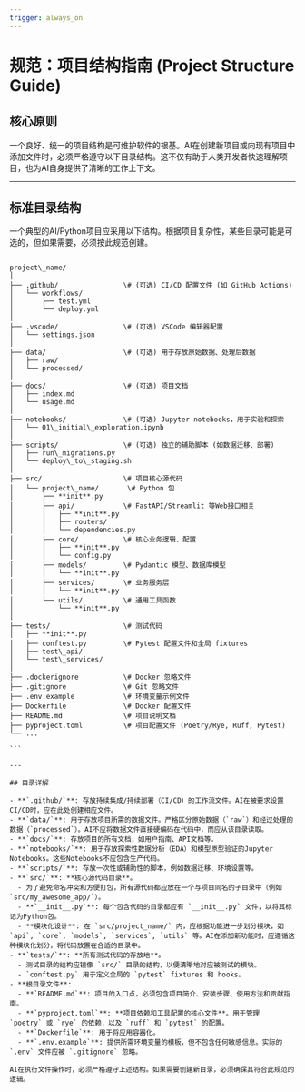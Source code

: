 ```yaml
---
trigger: always_on
---
```


# 规范：项目结构指南 (Project Structure Guide)

## 核心原则

一个良好、统一的项目结构是可维护软件的根基。AI在创建新项目或向现有项目中添加文件时，必须严格遵守以下目录结构。这不仅有助于人类开发者快速理解项目，也为AI自身提供了清晰的工作上下文。

---

## 标准目录结构

一个典型的AI/Python项目应采用以下结构。根据项目复杂性，某些目录可能是可选的，但如果需要，必须按此规范创建。

````

project\_name/
│
├── .github/                \# (可选) CI/CD 配置文件 (如 GitHub Actions)
│   └── workflows/
│       ├── test.yml
│       └── deploy.yml
│
├── .vscode/                \# (可选) VSCode 编辑器配置
│   └── settings.json
│
├── data/                   \# (可选) 用于存放原始数据、处理后数据
│   ├── raw/
│   └── processed/
│
├── docs/                   \# (可选) 项目文档
│   ├── index.md
│   └── usage.md
│
├── notebooks/              \# (可选) Jupyter notebooks，用于实验和探索
│   └── 01\_initial\_exploration.ipynb
│
├── scripts/                \# (可选) 独立的辅助脚本 (如数据迁移、部署)
│   ├── run\_migrations.py
│   └── deploy\_to\_staging.sh
│
├── src/                    \# 项目核心源代码
│   └── project\_name/       \# Python 包
│       ├── **init**.py
│       ├── api/            \# FastAPI/Streamlit 等Web接口相关
│       │   ├── **init**.py
│       │   ├── routers/
│       │   └── dependencies.py
│       ├── core/           \# 核心业务逻辑、配置
│       │   ├── **init**.py
│       │   └── config.py
│       ├── models/         \# Pydantic 模型、数据库模型
│       │   └── **init**.py
│       ├── services/       \# 业务服务层
│       │   └── **init**.py
│       └── utils/          \# 通用工具函数
│           └── **init**.py
│
├── tests/                  \# 测试代码
│   ├── **init**.py
│   ├── conftest.py         \# Pytest 配置文件和全局 fixtures
│   ├── test\_api/
│   └── test\_services/
│
├── .dockerignore           \# Docker 忽略文件
├── .gitignore              \# Git 忽略文件
├── .env.example            \# 环境变量示例文件
├── Dockerfile              \# Docker 配置文件
├── README.md               \# 项目说明文档
├── pyproject.toml          \# 项目配置文件 (Poetry/Rye, Ruff, Pytest)
└── ...

```

---

## 目录详解

- **`.github/`**: 存放持续集成/持续部署（CI/CD）的工作流文件。AI在被要求设置CI/CD时，应在此处创建相应文件。
- **`data/`**: 用于存放项目所需的数据文件。严格区分原始数据（`raw`）和经过处理的数据（`processed`）。AI不应将数据文件直接硬编码在代码中，而应从该目录读取。
- **`docs/`**: 存放项目的所有文档，如用户指南、API文档等。
- **`notebooks/`**: 用于存放探索性数据分析（EDA）和模型原型验证的Jupyter Notebooks。这些Notebooks不应包含生产代码。
- **`scripts/`**: 存放一次性或辅助性的脚本，例如数据迁移、环境设置等。
- **`src/`**: **核心源代码目录**。
  - 为了避免命名冲突和方便打包，所有源代码都应放在一个与项目同名的子目录中（例如 `src/my_awesome_app/`）。
  - **`__init__.py`**: 每个包含代码的目录都应有 `__init__.py` 文件，以将其标记为Python包。
  - **模块化设计**: 在 `src/project_name/` 内，应根据功能进一步划分模块，如 `api`, `core`, `models`, `services`, `utils` 等。AI在添加新功能时，应遵循这种模块化划分，将代码放置在合适的目录中。
- **`tests/`**: **所有测试代码的存放地**。
  - 测试目录的结构应镜像 `src/` 目录的结构，以便清晰地对应被测试的模块。
  - `conftest.py` 用于定义全局的 `pytest` fixtures 和 hooks。
- **根目录文件**:
  - **`README.md`**: 项目的入口点，必须包含项目简介、安装步骤、使用方法和贡献指南。
  - **`pyproject.toml`**: **项目依赖和工具配置的核心文件**。用于管理 `poetry` 或 `rye` 的依赖，以及 `ruff` 和 `pytest` 的配置。
  - **`Dockerfile`**: 用于将应用容器化。
  - **`.env.example`**: 提供所需环境变量的模板，但不包含任何敏感信息。实际的 `.env` 文件应被 `.gitignore` 忽略。

AI在执行文件操作时，必须严格遵守上述结构。如果需要创建新目录，必须确保其符合此规范的逻辑。